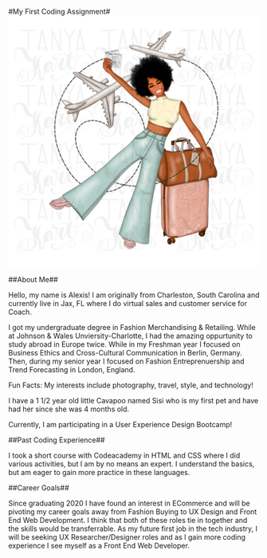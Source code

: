 #My First Coding Assignment#
<img src="travel illustration.webp">

##About Me##

Hello, my name is Alexis! I am originally from Charleston, South Carolina and currently live in Jax, FL where I do virtual sales and customer service for Coach. 

I got my undergraduate degree in Fashion Merchandising & Retailing. While at Johnson & Wales Unviersity-Charlotte, I had the amazing oppurtunity to study abroad in Europe twice. While in my Freshman year I focused on Business Ethics and Cross-Cultural Communication in Berlin, Germany. Then, during my senior year I focused on Fashion Entreprenuership and Trend Forecasting in London, England.

 Fun Facts:
 My interests include photography, travel, style, and technology!
 
 I have a 1 1/2 year old little Cavapoo named Sisi who is my first pet and have had her since she was 4 months old. 

 Currently, I am participating in a User Experience Design Bootcamp!

##Past Coding Experience##

I took a short course with Codeacademy in HTML and CSS where I did various activities, but I am by no means an expert. I understand the basics, but am eager to gain more practice in these languages. 

##Career Goals##

Since graduating 2020 I have found an interest in ECommerce and will be pivoting my career goals away from Fashion Buying to UX Design and Front End Web Development. I think that both of these roles tie in together and the skills would be transferrable. As my future first job in the tech industry, I will be seeking UX Researcher/Designer roles and as I gain more coding experience I see myself as a Front End Web Developer.